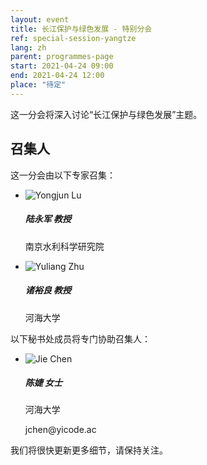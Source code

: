 ```yaml
---
layout: event
title: 长江保护与绿色发展 - 特别分会
ref: special-session-yangtze
lang: zh
parent: programmes-page
start: 2021-04-24 09:00
end: 2021-04-24 12:00
place: "待定"
---
```

这一分会将深入讨论“长江保护与绿色发展”主题。

## 召集人

这一分会由以下专家召集：

<ul class="people-list p-0">
  <li class="media my-2">
    <img src="https://cdn.jsdelivr.net/gh/estds/estds2020/assets/img/avatars/avatar-yongjun-lu.jpg" class="people-avatar rounded-circle mr-3" alt="Yongjun Lu">
    <div class="media-body">
      <h5 class="mt-0"><strong>陆永军</strong> 教授</h5>
      <p class="text-secondary">南京水利科学研究院</p>
    </div>
  </li>
  <li class="media my-2">
    <img src="https://cdn.jsdelivr.net/gh/estds/estds2020/assets/img/avatars/avatar-blank.jpg" class="people-avatar rounded-circle mr-3" alt="Yuliang Zhu">
    <div class="media-body">
      <h5 class="mt-0"><b>诸裕良</b> 教授</h5>
      <p class="text-secondary">河海大学</p>
    </div>
  </li>
</ul>

以下秘书处成员将专门协助召集人：

<ul class="people-list p-0">
  <li class="media my-2">
    <img src="https://cdn.jsdelivr.net/gh/estds/estds2020/assets/img/avatars/avatar-jie-chen.jpg" class="people-avatar rounded-circle mr-3" alt="Jie Chen">
    <div class="media-body">
      <h5 class="mt-0"><strong>陈婕</strong> 女士</h5>
      <p class="text-secondary">河海大学</p>
      <p class="text-secondary"><i class="fas fa-envelope fa-fw mr-1"></i>jchen@yicode.ac</p>
    </div>
  </li>
</ul>

我们将很快更新更多细节，请保持关注。
